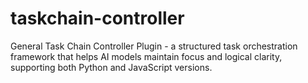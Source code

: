 # taskchain-controller
General Task Chain Controller Plugin - a structured task orchestration framework that helps AI models maintain focus and logical clarity, supporting both Python and JavaScript versions.
